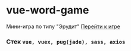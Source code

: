 # vue-word-game 

Мини-игра по типу "Эрудит"  [Перейти к игре](https://hastes.github.io/vue-word-game-prod/)
### Стек `vue, vuex, pug(jade), sass, axios`
